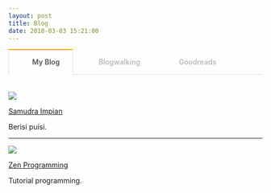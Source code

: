 ```yaml
---
layout: post
title: Blog
date: 2018-03-03 15:21:00
---
```


<style type="text/css">
@import url("https://maxcdn.bootstrapcdn.com/font-awesome/4.7.0/css/font-awesome.min.css");

.tab section {
  display: none;
  padding: 20px 0 0;
  border-top: 1px solid #ddd;
}

.tab input {
  display: none;
}

.tab label {
  display: inline-block;
  margin: 0 0 -1px;
  padding: 15px 25px;
  font-weight: 600;
  text-align: center;
  color: #bbb;
  border: 1px solid transparent;
}

.tab label:before {
  font-family: fontawesome;
  font-weight: normal;
  margin-right: 10px;
}

.tab label[for*='1']:before {
  content: '\f17c';
}

.tab label[for*='2']:before {
  content: '\f21c';
}

.tab label[for*='3']:before {
  content: '\f02d';
}

.tab label:hover {
  color: #888;
  cursor: pointer;
}

.tab input:checked + label {
  color: #555;
  border: 1px solid #ddd;
  border-top: 2px solid orange;
  border-bottom: 1px solid #fff;
}

.tab #tab1:checked ~ #content1,
.tab #tab2:checked ~ #content2,
.tab #tab3:checked ~ #content3 {
  display: block;
}

@media screen and (max-width: 650px) {
  .tab label {
    font-size: 0;
  }

  .tab label:before {
    margin: 0;
    font-size: 18px;
  }
}
@media screen and (max-width: 400px) {
  .tab label {
    padding: 15px;
  }
}
</style>

<div class='tab'>
  
  <input id="tab1" type="radio" name="tabs" checked>
  <label for="tab1">My Blog</label>
    
  <input id="tab2" type="radio" name="tabs">
  <label for="tab2">Blogwalking</label>
    
  <input id="tab3" type="radio" name="tabs">
  <label for="tab3">Goodreads</label>
    
  <section id="content1" markdown='1'>

![](https://s25.postimg.org/vj0wybaf3/Screenshot_from_2018-03-03_16_09_42.png)

[Samudra Impian](http://samudraimpian76.blogspot.com)

Berisi puisi.

---

![](https://s25.postimg.org/vj0wyb2pb/Screenshot_from_2018-03-03_16_08_25.png)
	
[Zen Programming](/programming)

Tutorial programming.

  </section>
    
  <section id="content2" markdown='1'>

|-|-|
| Blog | Deskripsi |
|-|-|
| [Dewi](https://www.wattpad.com/user/dewisampurnaw) | Story of Dewi |
| [Dewie Dean](http://dewieajaa.blogspot.co.id/) | Ada kekuatan di balik kesederhanaan |
| [Heni Puspita](http://www.henipuspita.net/) | Catatan mama Rayyaan Razqa |
| [Hipwee](https://www.hipwee.com/) | Portal remaja kekinian |
| [IDN Times](https://www.idntimes.com/?gclid=CjwKCAiA8vPUBRAyEiwA8F1oDE2h5Vn6K73vk3mLqjperH5X3sj1qBuSzpEBSG0BoZEo3Y3jkiLzkBoC2mUQAvD_BwE) | The Voice of Millenials |
| [Info Astronomy](http://www.infoastronomy.org/) | Pelajari langit, lindungi bumi |
| [Japanese Station](https://japanesestation.com/) | Portal berita Jepang |
| [Kompi Teknologi Indonesia](http://www.kompitech.me/) | Menginspirasi, memotivasi, membuka wawasan masyarakat |
| [Konsultasi Syariah](https://konsultasisyariah.com/) | Konsultasi kesehatan dan tanya jawab pendidikan Islam |
| [Mahad Isy Karima](https://www.youtube.com/channel/UCXX1KQrPS2tFsKkvPcHcTUw) | Youtube Mahad Isy Karima |
| [My Satnite](https://www.mysatnite.com/) | Your story is our story |
| [Syufia](http://syufiayaumma.blogspot.co.id/) | Life |

  </section>
    
  <section id="content3">

<!-- reading challenge -->

<div id="gr_challenge_7501" style="border: 2px solid #EBE8D5; border-radius:10px; padding: 0px 7px 0px 7px; max-width:230px; min-height: 100px">
  <div id="gr_challenge_progress_body_7501" style="font-size: 12px; font-family: georgia,serif;line-height: 18px"></div>
  <script src="https://www.goodreads.com/user_challenges/widget/12064084-zen?challenge_id=7501&v=2"></script>
</div>

<!-- bookshelf -->

<style type="text/css" media="screen">
.gr_grid_container {
  /* customize grid container div here. eg: width: 500px; */
}

.gr_grid_book_container {
  /* customize book cover container div here */
  float: left;
  width: 98px;
  height: 160px;
  padding: 0px 0px;
  overflow: hidden;
}
</style>
<div id="gr_grid_widget_1520343760"></div>
<script src="https://www.goodreads.com/review/grid_widget/12064084.Zen's%20bookshelf:%20read?cover_size=medium&hide_link=&hide_title=&num_books=200&order=d&shelf=read&sort=date_added&widget_id=1520343760" type="text/javascript" charset="utf-8"></script>

  </section>
    
</div>